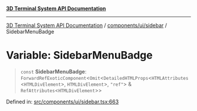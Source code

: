 [**3D Terminal System API Documentation**](../../../../README.md)

***

[3D Terminal System API Documentation](../../../../README.md) / [components/ui/sidebar](../README.md) / SidebarMenuBadge

# Variable: SidebarMenuBadge

> `const` **SidebarMenuBadge**: `ForwardRefExoticComponent`\<`Omit`\<`DetailedHTMLProps`\<`HTMLAttributes`\<`HTMLDivElement`\>, `HTMLDivElement`\>, `"ref"`\> & `RefAttributes`\<`HTMLDivElement`\>\>

Defined in: [src/components/ui/sidebar.tsx:663](https://github.com/Dicommunitas/ThreeJS_Terminal_3D2/blob/7cc56be20ce03492e7afbc2e75ffa70f9c523fe8/src/components/ui/sidebar.tsx#L663)
